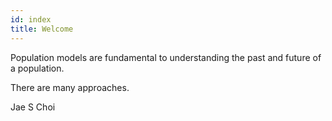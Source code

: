 ```yaml
---
id: index
title: Welcome
---
```


Population models are fundamental to understanding the past and future of
a population. 

There are many approaches. 


Jae S Choi


